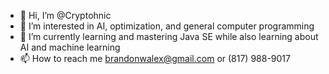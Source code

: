 - 👋 Hi, I’m @Cryptohnic
- 👀 I’m interested in AI, optimization, and general computer programming
- 🌱 I’m currently learning and mastering Java SE while also learning about AI and machine learning
- 📫 How to reach me brandonwalex@gmail.com or (817) 988-9017
